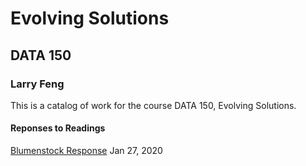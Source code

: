 # Evolving Solutions

## DATA 150 

### Larry Feng

This is a catalog of work for the course DATA 150, Evolving Solutions.

#### Reponses to Readings

[Blumenstock Response](https://larryfeng01.github.io/workshop/blumenstock) Jan 27, 2020

